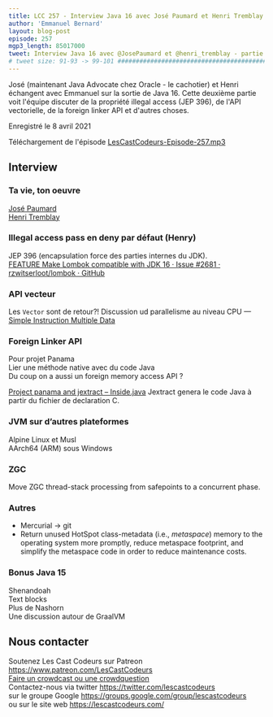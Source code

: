 ```yaml
---
title: LCC 257 - Interview Java 16 avec José Paumard et Henri Tremblay - partie 2
author: 'Emmanuel Bernard'
layout: blog-post
episode: 257
mgp3_length: 85017000
tweet: Interview Java 16 avec @JosePaumard et @henri_tremblay - partie 2
# tweet size: 91-93 -> 99-101 #######################################################################
---
```

José (maintenant Java Advocate chez Oracle - le cachotier) et Henri échangent avec Emmanuel sur la sortie de Java 16. 
Cette deuxième partie voit l'équipe discuter de la propriété illegal access (JEP 396), de l'API vectorielle, de la foreign linker API et d'autres choses.

Enregistré le 8 avril 2021

Téléchargement de l'épisode [LesCastCodeurs-Episode-257.mp3](http://traffic.libsyn.com/lescastcodeurs/LesCastCodeurs-Episode-257.mp3)  

## Interview

### Ta vie, ton oeuvre

[José Paumard](https://twitter.com/JosePaumard)  
[Henri Tremblay](https://twitter.com/henri_tremblay)  

### Illegal access pass en deny par défaut (Henry)

JEP 396 (encapsulation force des parties internes du JDK).  
[FEATURE Make Lombok compatible with JDK 16 · Issue #2681 · rzwitserloot/lombok · GitHub](https://github.com/rzwitserloot/lombok/issues/2681)

### API vecteur

Les `Vector` sont de retour?!
Discussion ud parallelisme au niveau CPU — [Simple Instruction Multiple Data](https://fr.wikipedia.org/wiki/Single_instruction_multiple_data)  

### Foreign Linker API

Pour projet Panama  
Lier une méthode native avec du code Java  
Du coup on a aussi un foreign memory access API ?  

[Project panama and jextract – Inside.java](https://inside.java/2020/10/06/jextract/) Jextract genera le code Java à partir du fichier de declaration C. 

### JVM sur d’autres plateformes

Alpine Linux et Musl  
AArch64 (ARM) sous Windows  

### ZGC

Move ZGC thread-stack processing from safepoints to a concurrent phase.

### Autres

* Mercurial -> git  
* Return unused HotSpot class-metadata (i.e., *metaspace*) memory to the operating system more promptly, reduce metaspace footprint, and simplify the metaspace code in order to reduce maintenance costs.

### Bonus Java 15

Shenandoah  
Text blocks  
Plus de Nashorn  
Une discussion autour de GraalVM  

## Nous contacter

Soutenez Les Cast Codeurs sur Patreon <https://www.patreon.com/LesCastCodeurs>  
[Faire un crowdcast ou une crowdquestion](https://lescastcodeurs.com/crowdcasting/)  
Contactez-nous via twitter <https://twitter.com/lescastcodeurs>  
sur le groupe Google <https://groups.google.com/group/lescastcodeurs>  
ou sur le site web <https://lescastcodeurs.com/>
<!-- vim: set spelllang=fr: -->

